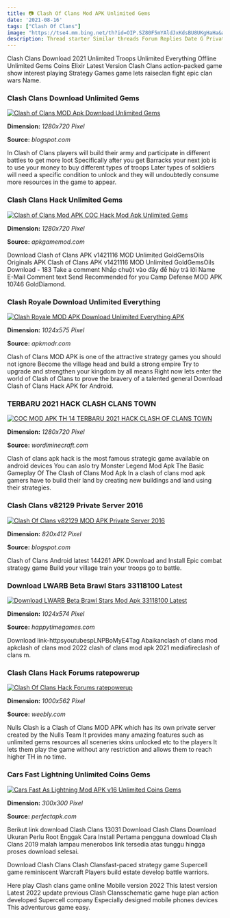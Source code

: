 ```yaml
---
title: 📷 Clash Of Clans Mod APK Unlimited Gems
date: '2021-08-16'
tags: ["Clash Of Clans"]
image: "https://tse4.mm.bing.net/th?id=OIP.SZ80F5mYAldJxKdsBU8UKgHaHa&amp;pid=15.1"
description: Thread starter Similar threads Forum Replies Date G Private Server Clash of Clans v144261 MOD APK ANDROID PRIVATE SERVERS 14 Wednesday at 706 PM Private Serv
---
```




Clash Clans Download 2021 Unlimited Troops Unlimited Everything Offline Unlimited Gems Coins Elixir Latest Version Clash Clans action-packed game show interest playing Strategy Games game lets raiseclan fight epic clan wars Name.



### Clash Clans Download Unlimited Gems 

[![Clash of Clans MOD  Apk Download  Unlimited Gems ](https://4.bp.blogspot.com/-G7zWWzvzk_M/WpwVIiDLYiI/AAAAAAAAATw/ytFeS9SqUaIlIzN2Ryv7PYiFz3ad7j06QCLcBGAs/s1600/6.jpg)](https://4.bp.blogspot.com/-G7zWWzvzk_M/WpwVIiDLYiI/AAAAAAAAATw/ytFeS9SqUaIlIzN2Ryv7PYiFz3ad7j06QCLcBGAs/s1600/6.jpg)


**Dimension:** _1280x720 Pixel_ 

**Source:** _blogspot.com_ 


In Clash of Clans players will build their army and participate in different battles to get more loot Specifically after you get Barracks your next job is to use your money to buy different types of troops Later types of soldiers will need a specific condition to unlock and they will undoubtedly consume more resources in the game to appear.


### Clash Clans Hack Unlimited Gems 

[![Clash of Clans Mod APK  COC Hack Mod Apk Unlimited Gems ](https://apkgamemod.com/wp-content/uploads/2017/03/maxresdefault-2.jpg)](https://apkgamemod.com/wp-content/uploads/2017/03/maxresdefault-2.jpg)


**Dimension:** _1280x720 Pixel_ 

**Source:** _apkgamemod.com_ 


Download Clash of Clans APK v1421116 MOD Unlimited GoldGemsOils Originals APK Clash of Clans APK v1421116 MOD Unlimited GoldGemsOils Download - 183 Take a comment Nhấp chuột vào đây để hủy trả lời Name E-Mail Comment text Send Recommended for you Camp Defense MOD APK 10746 GoldDiamond.


### Clash Royale Download Unlimited Everything 

[![Clash Royale MOD APK Download Unlimited Everything  APK ](https://apkmodr.com/wp-content/uploads/2020/01/clash-royale-mod-apk-unlimited-everything-1024x575.jpg)](https://apkmodr.com/wp-content/uploads/2020/01/clash-royale-mod-apk-unlimited-everything-1024x575.jpg)


**Dimension:** _1024x575 Pixel_ 

**Source:** _apkmodr.com_ 


Clash of Clans MOD APK is one of the attractive strategy games you should not ignore Become the village head and build a strong empire Try to upgrade and strengthen your kingdom by all means Right now lets enter the world of Clash of Clans to prove the bravery of a talented general Download Clash of Clans Hack APK for Android.


###  TERBARU 2021 HACK CLASH CLANS TOWN 

[![COC MOD APK TH 14 TERBARU 2021  HACK CLASH OF CLANS TOWN ](https://wordlminecraft.com/wp-content/uploads/2021/04/1618631314_maxresdefault.jpg)](https://wordlminecraft.com/wp-content/uploads/2021/04/1618631314_maxresdefault.jpg)


**Dimension:** _1280x720 Pixel_ 

**Source:** _wordlminecraft.com_ 


Clash of clans apk hack is the most famous strategic game available on android devices You can aslo try Monster Legend Mod Apk The Basic Gameplay Of The Clash of Clans Mod Apk In a clash of clans mod apk gamers have to build their land by creating new buildings and land using their strategies.


### Clash Clans v82129 Private Server 2016 

[![Clash Of Clans v82129 MOD APK Private Server 2016 ](https://1.bp.blogspot.com/-eAqLTavk3p8/VvecH7C8_7I/AAAAAAAAJSE/cKKZLByGvxAm2Xbgk3768bHUzRHhdRKJQ/s1600/Clash-of-Clans-8.212.9-APK.png)](https://1.bp.blogspot.com/-eAqLTavk3p8/VvecH7C8_7I/AAAAAAAAJSE/cKKZLByGvxAm2Xbgk3768bHUzRHhdRKJQ/s1600/Clash-of-Clans-8.212.9-APK.png)


**Dimension:** _820x412 Pixel_ 

**Source:** _blogspot.com_ 


Clash of Clans Android latest 144261 APK Download and Install Epic combat strategy game Build your village train your troops go to battle.


### Download LWARB Beta Brawl Stars 33118100 Latest 

[![Download LWARB Beta Brawl Stars Mod Apk 33118100 Latest ](https://happytimegames.com/wp-content/uploads/2020/12/lwarb-brawl-star.png)](https://happytimegames.com/wp-content/uploads/2020/12/lwarb-brawl-star.png)


**Dimension:** _1024x574 Pixel_ 

**Source:** _happytimegames.com_ 


Download link-httpsyoutubespLNPBoMyE4Tag Abaikanclash of clans mod apkclash of clans mod 2022 clash of clans mod apk 2021 mediafireclash of clans m.


### Clash Clans Hack Forums ratepowerup

[![Clash Of Clans Hack Forums  ratepowerup](http://ratepowerup.weebly.com/uploads/1/2/4/0/124070622/281474349.png)](http://ratepowerup.weebly.com/uploads/1/2/4/0/124070622/281474349.png)


**Dimension:** _1000x562 Pixel_ 

**Source:** _weebly.com_ 


Nulls Clash is a Clash of Clans MOD APK which has its own private server created by the Nulls Team It provides many amazing features such as unlimited gems resources all sceneries skins unlocked etc to the players It lets them play the game without any restriction and allows them to reach higher TH in no time.


### Cars Fast Lightning Unlimited Coins Gems 

[![Cars Fast As Lightning Mod APK v16 Unlimited Coins Gems ](https://perfectapk.com/wp-content/uploads/2020/10/cars-fast-as-lightning-mod-apk.jpg)](https://perfectapk.com/wp-content/uploads/2020/10/cars-fast-as-lightning-mod-apk.jpg)


**Dimension:** _300x300 Pixel_ 

**Source:** _perfectapk.com_ 



Berikut link download Clash Clans 13031 Download Clash Clans Download Ukuran Perlu Root Enggak Cara Install Pertama pengguna download Clash Clans 2019 malah lampau menerobos link tersedia atas tunggu hingga proses download selesai.


Download Clash Clans Clash Clansfast-paced strategy game Supercell game reminiscent Warcraft Players build estate develop battle warriors.


Here play Clash clans game online Mobile version 2022 This latest version Latest 2022 update previous Clash Clansschematic game huge plan action developed Supercell company Especially designed mobile phones devices This adventurous game easy.




